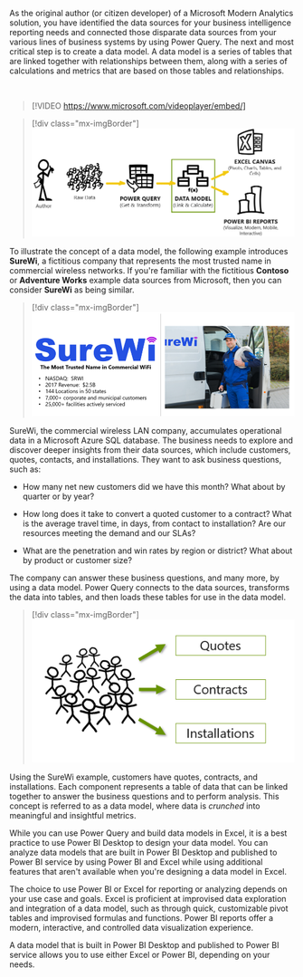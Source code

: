 As the original author (or citizen developer) of a Microsoft Modern Analytics solution, you have identified the data sources for your business intelligence reporting needs and connected those disparate data sources from your various lines of business systems by using Power Query. The next and most critical step is to create a data model. A data model is a series of tables that are linked together with relationships between them, along with a series of calculations and metrics that are based on those tables and relationships.

&nbsp;
> [!VIDEO https://www.microsoft.com/videoplayer/embed/]

> [!div class="mx-imgBorder"]
> [![Modern Analysis ecosystem: Author > Raw Data > Power Query > Data Model > Excel Canvas > Power BI Reports Focus on Data Model.](../media/1-data-model.png)](../media/1-data-model.png#lightbox)

To illustrate the concept of a data model, the following example introduces **SureWi**, a fictitious company that represents the most trusted name in commercial wireless networks. If you're familiar with the fictitious **Contoso** or **Adventure Works** example data sources from Microsoft, then you can consider **SureWi** as being similar.

> [!div class="mx-imgBorder"]
> [![NASDAQ: SRWI, 2017 Revenue $2.5B - 144 Locations in 50 states, 7,000 corporate and municipal customers, 25,000+ facilities actively serviced.](../media/2-surewi.png)](../media/2-surewi.png#lightbox)

SureWi, the commercial wireless LAN company, accumulates operational data in a Microsoft Azure SQL database. The business needs to explore and discover deeper insights from their data sources, which include customers, quotes, contacts, and installations. They want to ask business questions, such as:

- How many net new customers did we have this month? What about by quarter or by year?

- How long does it take to convert a quoted customer to a contract? What is the average travel time, in days, from contact to installation? Are our resources meeting the demand and our SLAs?

- What are the penetration and win rates by region or district? What about by product or customer size?

The company can answer these business questions, and many more, by using a data model. Power Query connects to the data sources, transforms the data into tables, and then loads these tables for use in the data model.

> [!div class="mx-imgBorder"]
> [![Image of Customers with Quotes, Contract and Installations.](../media/3-power-query.png)](../media/3-power-query.png#lightbox)

Using the SureWi example, customers have quotes, contracts, and installations. Each component represents a table of data that can be linked together to answer the business questions and to perform analysis. This concept is referred to as a data model, where data is *crunched* into meaningful and insightful metrics.

While you can use Power Query and build data models in Excel, it is a best practice to use Power BI Desktop to design your data model. You can analyze data models that are built in Power BI Desktop and published to Power BI service by using Power BI and Excel while using additional features that aren't available when you're designing a data model in Excel.

The choice to use Power BI or Excel for reporting or analyzing depends on your use case and goals. Excel is proficient at improvised data exploration and integration of a data model, such as through quick, customizable pivot tables and improvised formulas and functions. Power BI reports offer a modern, interactive, and controlled data visualization experience.

A data model that is built in Power BI Desktop and published to Power BI service allows you to use either Excel or Power BI, depending on your needs.
